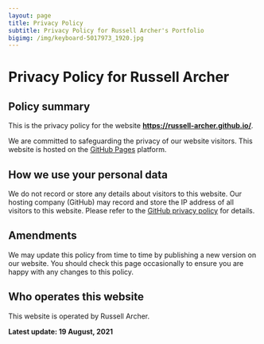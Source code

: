 ```yaml
---
layout: page
title: Privacy Policy
subtitle: Privacy Policy for Russell Archer's Portfolio
bigimg: /img/keyboard-5017973_1920.jpg
---
```


# Privacy Policy for Russell Archer
## Policy summary

This is the privacy policy for the website <strong>https://russell-archer.github.io/</strong>.

We are committed to safeguarding the privacy of our website visitors.
This website is hosted on the <a href='https://pages.github.com/'>GitHub Pages</a> platform. 

## How we use your personal data

We do not record or store any details about visitors to this website. Our hosting company (GitHub) may record and store the IP address of all visitors to this website. Please refer to the <a href='https://docs.github.com/en/github/site-policy/github-privacy-statement'>GitHub privacy policy</a> for details.

## Amendments

We may update this policy from time to time by publishing a new version on our website. You should check this page occasionally to ensure you are happy with any changes to this policy.

## Who operates this website

This website is operated by Russell Archer.

**Latest update: 19 August, 2021**




















